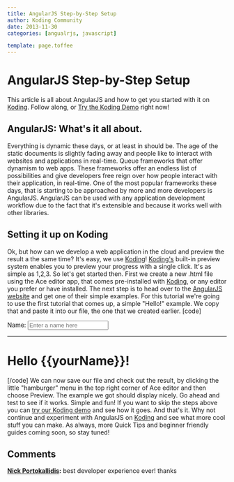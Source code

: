 ```yaml
---
title: AngularJS Step-by-Step Setup
author: Koding Community
date: 2013-11-30
categories: [angualrjs, javascript]

template: page.toffee
---
```


# AngularJS Step-by-Step Setup

This article is all about AngularJS and how to get you started with it on [Koding](https://koding.com). Follow along, or [Try the Koding Demo](https://koding.com/Develop/Teamwork?import=http://tinyurl.com/o39oovy) right now! 

## AngularJS: What's it all about.

Everything is dynamic these days, or at least in should be. The age of the static documents is slightly fading away and people like to interact with websites and applications in real-time. Queue frameworks that offer dynamism to web apps. These frameworks offer an endless list of possibilities and give developers free reign over how people interact with their application, in real-time. One of the most popular frameworks these days, that is starting to be approached by more and more developers is AngularJS. AngularJS can be used with any application development workflow due to the fact that it's extensible and because it works well with other libraries. 

## Setting it up on Koding

Ok, but how can we develop a web application in the cloud and preview the result a the same time? It's easy, we use [Koding](https://koding.com)! [Koding's](https://koding.com) built-in preview system enables you to preview your progress with a single click. It's as simple as 1,2,3. So let's get started then. First we create a new .html file using the Ace editor app, that comes pre-installed with [Koding](https://koding.com), or any editor you prefer or have installed. The next step is to head over to the [AngularJS website](http://angularjs.org/) and get one of their simple examples. For this tutorial we're going to use the first tutorial that comes up, a simple "Hello!" example. We copy that and paste it into our file, the one that we created earlier. [code] <!doctype html> <html ng-app> <head> <script src="https://ajax.googleapis.com/ajax/libs/angularjs/1.2.0/angular.min.js"></script> </head> <body> <div> <label>Name:</label> <input type="text" ng-model="yourName" placeholder="Enter a name here"> <hr> <h1>Hello {{yourName}}!</h1> </div> </body> </html> [/code] We can now save our file and check out the result, by clicking the little "hamburger" menu in the top right corner of Ace editor and then choose Preview. The example we got should display nicely. Go ahead and test to see if it works. Simple and fun! If you want to skip the steps above you can [try our Koding demo](https://koding.com/Develop/Teamwork?import=http://tinyurl.com/o39oovy) and see how it goes. And that's it. Why not continue and experiment with AngularJS on [Koding](https://koding.com) and see what more cool stuff you can make. As always, more Quick Tips and beginner friendly guides coming soon, so stay tuned!

## Comments

**[Nick Portokallidis](#30 "2013-11-22 06:25:00"):** best developer experience ever! thanks

